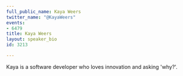 ```yaml
---
full_public_name: Kaya Weers
twitter_name: "@KayaWeers"
events:
- 6479
title: Kaya Weers
layout: speaker_bio
id: 3213

---
```

Kaya is a software developer who loves innovation and asking 'why?'.